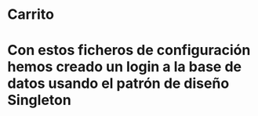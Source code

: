 # Carrito

# Con estos ficheros de configuración hemos creado un login a la base de datos usando el patrón de diseño Singleton

